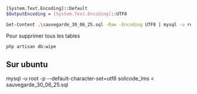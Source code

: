 
```bash
[System.Text.Encoding]::Default
$OutputEncoding = [System.Text.Encoding]::UTF8

Get-Content .\sauvegarde_30_06_25.sql -Raw -Encoding UTF8 | mysql -u root -p solicode_lms
```

Pour supprimer tous les tables 

````
php artisan db:wipe
````


## Sur ubuntu 

mysql -u root -p --default-character-set=utf8 solicode_lms < sauvegarde_30_06_25.sql